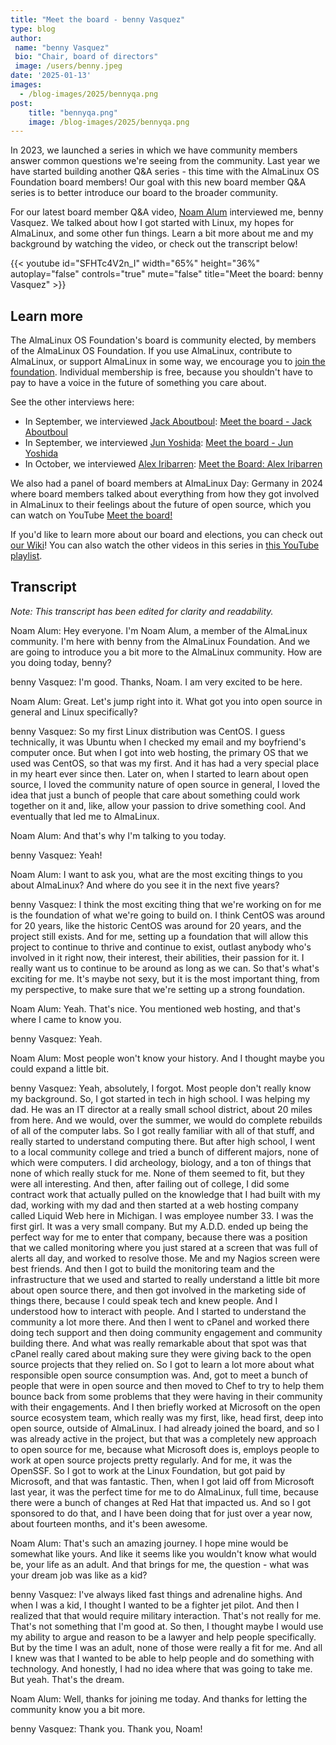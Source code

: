 ```yaml
---
title: "Meet the board - benny Vasquez"
type: blog
author: 
 name: "benny Vasquez"
 bio: "Chair, board of directors"
 image: /users/benny.jpeg
date: '2025-01-13'
images:
  - /blog-images/2025/bennyqa.png
post:
    title: "bennyqa.png"
    image: /blog-images/2025/bennyqa.png
---
```


In 2023, we launched a series in which we have community members answer common questions we're seeing from the community. Last year we have started building another Q&A series - this time with the AlmaLinux OS Foundation board members! Our goal with this new board member Q&A series is to better introduce our board to the broader community.

For our latest board member Q&A video, [Noam Alum](https://www.linkedin.com/in/noam-alum/?originalSubdomain=il) interviewed me, benny Vasquez. We talked about how I got started with Linux, my hopes for AlmaLinux, and some other fun things. Learn a bit more about me and my background by watching the video, or check out the transcript below!

{{< youtube id="SFHTc4V2n_I" width="65%" height="36%" autoplay="false" controls="true" mute="false" title="Meet the board: benny Vasquez" >}}

## Learn more

The AlmaLinux OS Foundation's board is community elected, by members of the AlmaLinux OS Foundation. If you use AlmaLinux, contribute to AlmaLinux, or support AlmaLinux in some way, we encourage you to [join the foundation](/members/). Individual membership is free, because you shouldn't have to pay to have a voice in the future of something you care about. 

See the other interviews here:

* In September, we interviewed [Jack Aboutboul](https://www.linkedin.com/in/jackaboutboul/): [Meet the board - Jack Aboutboul](/blog/2024-09-12-meet-the-board-jack/)
* In September, we interviewed [Jun Yoshida](https://www.linkedin.com/in/jun-yoshida-6b4b5a16/): [Meet the board - Jun Yoshida](blog/2024-09-23-meet-the-board-jun/)
* In October, we interviewed [Alex Iribarren](https://www.linkedin.com/in/iribarren/): [Meet the Board: Alex Iribarren](/blog/2024-10-08-meet-the-board-alex/)

We also had a panel of board members at AlmaLinux Day: Germany in 2024 where board members talked about everything from how they got involved in AlmaLinux to their feelings about the future of open source, which you can watch on YouTube [Meet the board!](https://www.youtube.com/watch?v=PP3OPvmUwTs)

If you'd like to learn more about our board and elections, you can check out [our Wiki](https://wiki.almalinux.org/election2023.html)! You can also watch the other videos in this series in [this YouTube playlist](https://www.youtube.com/playlist?list=PLqKzWfm6zyluP2R_6MTPvYJt20bwitQZJ).

## Transcript

_Note: This transcript has been edited for clarity and readability._

Noam Alum: Hey everyone. I'm Noam Alum, a member of the AlmaLinux community. I'm here with benny from the AlmaLinux Foundation. And we are going to introduce you a bit more to the AlmaLinux community. How are you doing today, benny?

benny Vasquez: I'm good. Thanks, Noam. I am very excited to be here.

Noam Alum: Great. Let's jump right into it. What got you into open source in general and Linux specifically?

benny Vasquez: So my first Linux distribution was CentOS. I guess technically, it was Ubuntu when I checked my email and my boyfriend's computer once. But when I got into web hosting, the primary OS that we used was CentOS, so that was my first. And it has had a very special place in my heart ever since then. Later on, when I started to learn about open source, I loved the community nature of open source in general, I loved the idea that just a bunch of people that care about something could work together on it and, like, allow your passion to drive something cool. And eventually that led me to AlmaLinux. 

Noam Alum: And that's why I'm talking to you today.

benny Vasquez: Yeah! 

Noam Alum: I want to ask you, what are the most exciting things to you about AlmaLinux? And where do you see it in the next five years?

benny Vasquez: I think the most exciting thing that we're working on for me is the foundation of what we're going to build on. I think CentOS was around for 20 years, like the historic CentOS was around for 20 years, and the project still exists. And for me, setting up a foundation that will allow this project to continue to thrive and continue to exist, outlast anybody who's involved in it right now, their interest, their abilities, their passion for it. I really want us to continue to be around as long as we can. So that's what's exciting for me. It's maybe not sexy, but it is the most important thing, from my perspective, to make sure that we're setting up a strong foundation.

Noam Alum: Yeah. That's nice. You mentioned web hosting, and that's where I came to know you.

benny Vasquez: Yeah.

Noam Alum: Most people won't know your history. And I thought maybe you could expand a little bit.

benny Vasquez: Yeah, absolutely, I forgot. Most people don't really know my background. So, I got started in tech in high school. I was helping my dad. He was an IT director at a really small school district, about 20 miles from here. And we would, over the summer, we would do complete rebuilds of all of the computer labs. So I got really familiar with all of that stuff, and really started to understand computing there. But after high school, I went to a local community college and tried a bunch of different majors, none of which were computers. I did archeology, biology, and a ton of things that none of which really stuck for me. None of them seemed to fit, but they were all interesting. And then, after failing out of college, I did some contract work that actually pulled on the knowledge that I had built with my dad, working with my dad and then started at a web hosting company called Liquid Web here in Michigan. I was employee number 33. I was the first girl. It was a very small company. But my A.D.D. ended up being the perfect way for me to enter that company, because there was a position that we called monitoring where you just stared at a screen that was full of alerts all day, and worked to resolve those. Me and my Nagios screen were best friends. And then I got to build the monitoring team and the infrastructure that we used and started to really understand a little bit more about open source there, and then got involved in the marketing side of things there, because I could speak tech and knew people. And I understood how to interact with people. And I started to understand the community a lot more there. And then I went to cPanel and worked there doing tech support and then doing community engagement and community building there. And what was really remarkable about that spot was that cPanel really cared about making sure they were giving back to the open source projects that they relied on. So I got to learn a lot more about what responsible open source consumption was. And, got to meet a bunch of people that were in open source and then moved to Chef to try to help them bounce back from some problems that they were having in their community with their engagements. And I then briefly worked at Microsoft on the open source ecosystem team, which really was my first, like, head first, deep into open source, outside of AlmaLinux. I had already joined the board, and so I was already active in the project, but that was a completely new approach to open source for me, because what Microsoft does is, employs people to work at open source projects pretty regularly. And for me, it was the OpenSSF. So I got to work at the Linux Foundation, but got paid by Microsoft, and that was fantastic. Then, when I got laid off from Microsoft last year, it was the perfect time for me to do AlmaLinux, full time, because there were a bunch of changes at Red Hat that impacted us. And so I got sponsored to do that, and I have been doing that for just over a year now, about fourteen months, and it's been awesome. 

Noam Alum: That's such an amazing journey. I hope mine would be somewhat like yours. And like it seems like you wouldn't know what would be, your life as an adult. And that brings for me, the question - what was your dream job was like as a kid? 

benny Vasquez: I've always liked fast things and adrenaline highs. And when I was a kid, I thought I wanted to be a fighter jet pilot. And then I realized that that would require military interaction. That's not really for me. That's not something that I'm good at. So then, I thought maybe I would use my ability to argue and reason to be a lawyer and help people specifically. But by the time I was an adult, none of those were really a fit for me. And all I knew was that I wanted to be able to help people and do something with technology. And honestly, I had no idea where that was going to take me. But yeah. That's the dream.

Noam Alum: Well, thanks for joining me today. And thanks for letting the community know you a bit more.

benny Vasquez: Thank you. Thank you, Noam!
